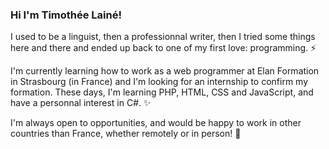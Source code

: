 ### Hi I'm Timothée Lainé!

I used to be a linguist, then a professionnal writer, then I tried some things here and there and ended up back to one of my first love: programming. ⚡

I'm currently learning how to work as a web programmer at Elan Formation in Strasbourg (in France) and I'm looking for an internship to confirm my formation. These days, I'm learning PHP, HTML, CSS and JavaScript, and have a personnal interest in C#. ✨

I'm always open to opportunities, and would be happy to work in other countries than France, whether remotely or in person! 🔭

<!--
**TimLaine/TimLaine** is a ✨ _special_ ✨ repository because its `README.md` (this file) appears on your GitHub profile.

Here are some ideas to get you started:

- 🔭 I’m currently working on ...
- 🌱 I’m currently learning ...
- 👯 I’m looking to collaborate on ...
- 🤔 I’m looking for help with ...
- 💬 Ask me about ...
- 📫 How to reach me: ...
- 😄 Pronouns: ...
- ⚡ Fun fact: ...
-->
